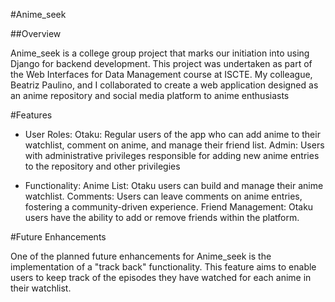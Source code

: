#Anime_seek

##Overview

Anime_seek is a college group project that marks our initiation into using Django for backend development. This project was undertaken as part of the Web Interfaces for Data Management course at ISCTE. My colleague, Beatriz Paulino, and I collaborated to create a web application designed as an anime repository and social media platform to anime enthusiasts

#Features

- User Roles:
Otaku: Regular users of the app who can add anime to their watchlist, comment on anime, and manage their friend list.
Admin: Users with administrative privileges responsible for adding new anime entries to the repository and other privilegies

- Functionality:
Anime List: Otaku users can build and manage their anime watchlist.
Comments: Users can leave comments on anime entries, fostering a community-driven experience.
Friend Management: Otaku users have the ability to add or remove friends within the platform.

#Future Enhancements

One of the planned future enhancements for Anime_seek is the implementation of a "track back" functionality. This feature aims to enable users to keep track of the episodes they have watched for each anime in their watchlist.
